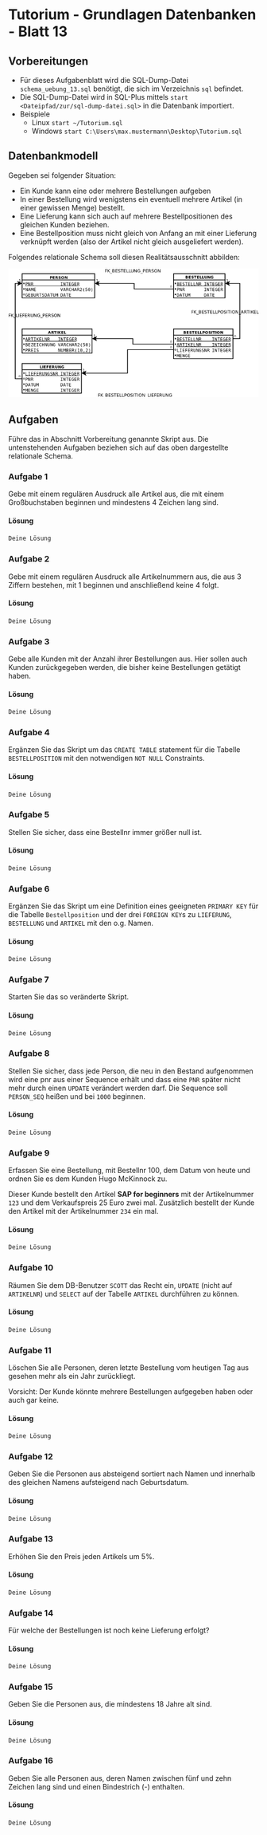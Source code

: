 # Tutorium - Grundlagen Datenbanken - Blatt 13

## Vorbereitungen
* Für dieses Aufgabenblatt wird die SQL-Dump-Datei `schema_uebung_13.sql` benötigt, die sich im Verzeichnis `sql` befindet.
* Die SQL-Dump-Datei wird in SQL-Plus mittels `start <Dateipfad/zur/sql-dump-datei.sql>` in die Datenbank importiert.
* Beispiele
  * Linux `start ~/Tutorium.sql`
  * Windows `start C:\Users\max.mustermann\Desktop\Tutorium.sql`

## Datenbankmodell
Gegeben sei folgender Situation:
+ Ein Kunde kann eine oder mehrere Bestellungen aufgeben
+ In einer Bestellung wird wenigstens ein eventuell mehrere Artikel (in einer gewissen Menge) bestellt.
+ Eine Lieferung kann sich auch auf mehrere Bestellpositionen des gleichen Kunden beziehen.
+ Eine Bestellposition muss nicht gleich von Anfang an mit einer Lieferung verknüpft werden (also der Artikel nicht gleich ausgeliefert werden).

Folgendes relationale Schema soll diesen Realitätsausschnitt abbilden:

![Databasemodell](./img/schema_uebung_13.png)

## Aufgaben
Führe das in Abschnitt Vorbereitung genannte Skript aus. Die untenstehenden Aufgaben beziehen sich auf das oben dargestellte relationale Schema.

### Aufgabe 1
Gebe mit einem regulären Ausdruck alle Artikel aus, die mit einem Großbuchstaben beginnen und mindestens 4 Zeichen lang sind.

#### Lösung
```sql
Deine Lösung
```

### Aufgabe 2
Gebe mit einem regulären Ausdruck alle Artikelnummern aus, die aus 3 Ziffern bestehen, mit 1 beginnen und anschließend keine 4 folgt.

#### Lösung
```sql
Deine Lösung
```

### Aufgabe 3
Gebe alle Kunden mit der Anzahl ihrer Bestellungen aus. Hier sollen auch Kunden zurückgegeben werden, die bisher keine Bestellungen getätigt haben.

#### Lösung
```sql
Deine Lösung
```

### Aufgabe 4
Ergänzen Sie das Skript um das `CREATE TABLE` statement für die Tabelle `BESTELLPOSITION` mit den notwendigen `NOT NULL` Constraints.

#### Lösung
```sql
Deine Lösung
```

### Aufgabe 5
Stellen Sie sicher, dass eine Bestellnr immer größer null ist.

#### Lösung
```sql
Deine Lösung
```

### Aufgabe 6
Ergänzen Sie das Skript um eine Definition eines geeigneten `PRIMARY KEY` für die Tabelle `Bestellposition` und der drei `FOREIGN KEY`s zu `LIEFERUNG`, `BESTELLUNG` und `ARTIKEL` mit den o.g. Namen.

#### Lösung
```sql
Deine Lösung
```

### Aufgabe 7
Starten Sie das so veränderte Skript.

#### Lösung
```sql
Deine Lösung
```

### Aufgabe 8
Stellen Sie sicher, dass jede Person, die neu in den Bestand aufgenommen wird eine pnr aus einer Sequence erhält und dass eine `PNR` später nicht mehr durch einen `UPDATE` verändert werden darf. Die Sequence soll `PERSON_SEQ` heißen und bei `1000` beginnen.

#### Lösung
```sql
Deine Lösung
```

### Aufgabe 9
Erfassen Sie eine Bestellung, mit Bestellnr 100, dem Datum von heute und ordnen Sie es dem Kunden Hugo McKinnock zu.

Dieser Kunde bestellt den Artikel **SAP for beginners** mit der Artikelnummer `123` und dem Verkaufspreis 25 Euro zwei mal. Zusätzlich bestellt der Kunde den Artikel mit der Artikelnummer `234` ein mal.

#### Lösung
```sql
Deine Lösung
```

### Aufgabe 10
Räumen Sie dem DB-Benutzer `SCOTT` das Recht ein, `UPDATE` (nicht auf `ARTIKELNR`) und `SELECT` auf der Tabelle `ARTIKEL` durchführen zu können.

#### Lösung
```sql
Deine Lösung
```

### Aufgabe 11
Löschen Sie alle Personen, deren letzte Bestellung vom heutigen Tag aus gesehen mehr als ein Jahr zurückliegt.

Vorsicht: Der Kunde könnte mehrere Bestellungen aufgegeben haben oder auch gar keine.

#### Lösung
```sql
Deine Lösung
```

### Aufgabe 12
Geben Sie die Personen aus absteigend sortiert nach Namen und innerhalb des gleichen Namens aufsteigend nach Geburtsdatum.

#### Lösung
```sql
Deine Lösung
```

### Aufgabe 13
Erhöhen Sie den Preis jeden Artikels um 5%.

#### Lösung
```sql
Deine Lösung
```

### Aufgabe 14
Für welche der Bestellungen ist noch keine Lieferung erfolgt?

#### Lösung
```sql
Deine Lösung
```

### Aufgabe 15
Geben Sie die Personen aus, die mindestens 18 Jahre alt sind.

#### Lösung
```sql
Deine Lösung
```

### Aufgabe 16
Geben Sie alle Personen aus, deren Namen zwischen fünf und zehn Zeichen lang sind und einen Bindestrich (-) enthalten.

#### Lösung
```sql
Deine Lösung
```
